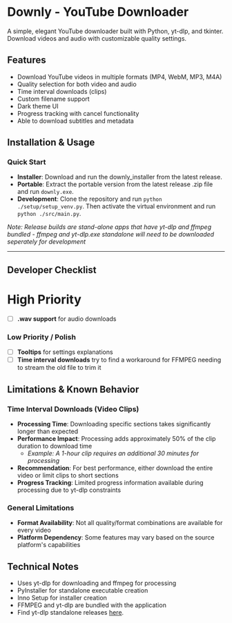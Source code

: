 # Downly - YouTube Downloader

A simple, elegant YouTube downloader built with Python, yt-dlp, and tkinter. Download videos and audio with customizable quality settings.

## Features
- Download YouTube videos in multiple formats (MP4, WebM, MP3, M4A)
- Quality selection for both video and audio
- Time interval downloads (clips)
- Custom filename support
- Dark theme UI
- Progress tracking with cancel functionality
- Able to download subtitles and metadata

## Installation & Usage

### Quick Start
- **Installer**: Download and run the downly_installer from the latest release.
- **Portable**: Extract the portable version from the latest release .zip file and run `downly.exe`.
- **Development**: Clone the repository and run `python ./setup/setup_venv.py`. Then activate the virtual environment and run `python ./src/main.py`.

*Note: Release builds are stand-alone apps that have yt-dlp and ffmpeg bundled - ffmpeg and yt-dlp.exe standalone will need to be downloaded seperately for development*

---

## Developer Checklist

# High Priority
- [ ] **.wav support** for audio downloads

### Low Priority / Polish
- [ ] **Tooltips** for settings explanations
- [ ] **Time interval downloads** try to find a workaround for FFMPEG needing to stream the old file to trim it

## Limitations & Known Behavior

### Time Interval Downloads (Video Clips)
- **Processing Time**: Downloading specific sections takes significantly longer than expected
- **Performance Impact**: Processing adds approximately 50% of the clip duration to download time
  - *Example: A 1-hour clip requires an additional 30 minutes for processing*
- **Recommendation**: For best performance, either download the entire video or limit clips to short sections
- **Progress Tracking**: Limited progress information available during processing due to yt-dlp constraints

### General Limitations
- **Format Availability**: Not all quality/format combinations are available for every video
- **Platform Dependency**: Some features may vary based on the source platform's capabilities

## Technical Notes
- Uses yt-dlp for downloading and ffmpeg for processing
- PyInstaller for standalone executable creation
- Inno Setup for installer creation
- FFMPEG and yt-dlp are bundled with the application
- Find  yt-dlp standalone releases [here](https://github.com/yt-dlp/yt-dlp/releases).
